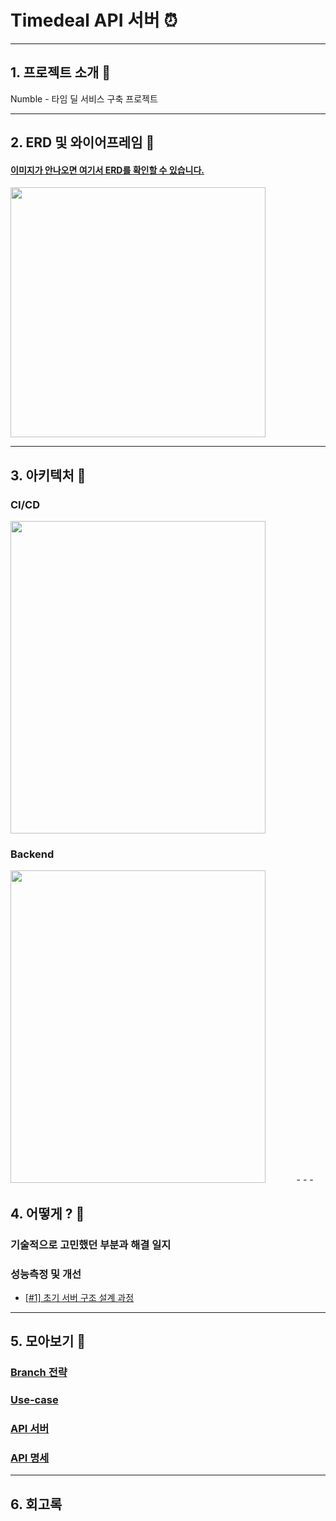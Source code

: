 # Timedeal API 서버 ⏰

- - -

## 1. 프로젝트 소개 📌
Numble - 타임 딜 서비스 구축 프로젝트

- - -

## 2. ERD 및 와이어프레임 📌
#### [이미지가 안나오면 여기서 ERD를 확인할 수 있습니다.](https://www.erdcloud.com/d/RtPz9Da6PJ3A5mwBG)
<img src = "https://user-images.githubusercontent.com/55571682/223295255-5a919900-7b86-4620-a3a4-4b2bdab66697.png" width = "90%" height = "400">

- - -

## 3. 아키텍처 📌

### CI/CD
<img src = "https://user-images.githubusercontent.com/55571682/234497911-b9e772a5-9ab2-47ec-937e-052a16a524b0.png" width = "90%" height = "500">

### Backend
<img src = "https://user-images.githubusercontent.com/55571682/234511245-979f276d-c86d-409c-a8d1-cb15314ceab0.png" width = "90%" height = "500">
- - -

## 4. 어떻게 ? 📌
### 기술적으로 고민했던 부분과 해결 일지
### 성능측정 및 개선
* [[#1] 초기 서버 구조 설계 과정](https://ndm-tech.tistory.com/70)
- - -

## 5. 모아보기 📌
### [Branch 전략](https://github.com/skehdxhd96/timedeal/wiki/Git-Flow-&-Commit-Message-Convention)
### [Use-case](https://github.com/skehdxhd96/timedeal/wiki/%EA%B8%B0%EB%8A%A5-%EB%AA%85%EC%84%B8)
### [API 서버](https://www.naver.com)
### [API 명세](https://www.naver.com)
- - -

## 6. 회고록

